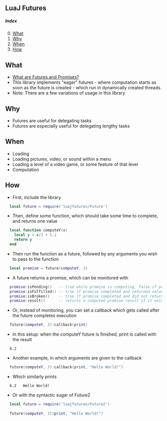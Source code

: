 ## LuaJ Futures

##### Index
0. [What](#what)
1. [Why](#why)
2. [When](#when)
3. [How](#how)

## What
  - [What are Futures and Promises?](https://en.wikipedia.org/wiki/Futures_and_promises)
  - This library implements "eager" futures - where computation starts as soon as the future is created - which run in dynamically created threads.
  - Note: There are a few variations of usage in this library

## Why
  - Futures are useful for delegating tasks
  - Futures are especially useful for delegating lengthy tasks

## When
  - Loading
  - Loading pictures, video, or sound within a menu
  - Loading a level of a video game, or some feature of that level
  - Computation

## How

  - First, include the library
```Lua
  local future = require('luajfutures/Future')
```
  - Then, define some function, which should take some time to complete, and returns one value
```Lua
  local function computeY(x)
    local y = x/3 + 5.2
    return y
  end
```

  - Then run the function as a future, followed by any arguments you wish to pass to the function
```Lua
  local promise = future(computeY, 3)
```

  - A future returns a promise, which can be monitored with
```Lua
  promise:isPending()   -- true while promise is computing, false if promise completed.
  promise:isFulfilled() -- true if promise completed and returned value.
  promise:isBroken()    -- true if promise completed and did not return value.
  promise:result()      -- returns a computed promise result if it exists; otherwise, returns nil.
```
  - Or, instead of monitoring, you can set a callback which gets called after the future completes execution
```Lua
  future(computeY, 3):callback(print)
```
  - In this setup: when the computeY future is finished, print is called with the result
```
  6.2
```

  - Another example, in which arguments are given to the callback
```Lua
  future(computeY, 3):callback(print, "Hello World!")
```
  - Which similarly prints
```
  6.2   Hello World!
```

  - Or with the syntactic sugar of Future2
```Lua
  local future = require('luajfutures/Future2')
  
  future(computeY, 3)(print, "Hello World!")
```
